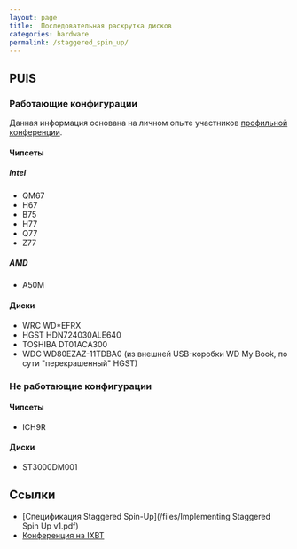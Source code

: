 ```yaml
---
layout: page
title:  Последовательная раскрутка дисков
categories: hardware
permalink: /staggered_spin_up/
---
```


## PUIS
### Работающие конфигурации
Данная информация основана на личном опыте участников
[профильной конференции](http://forum.ixbt.com/topic.cgi?id=11:44797).
#### Чипсеты
##### Intel
* QM67
* H67
* B75
* H77
* Q77
* Z77

##### AMD
* A50M

#### Диски
* WRC WD*EFRX
* HGST HDN724030ALE640
* TOSHIBA DT01ACA300
* WDC WD80EZAZ-11TDBA0 (из внешней USB-коробки WD My Book, по сути "перекрашенный" HGST)

### Не работающие конфигурации
#### Чипсеты
* ICH9R

#### Диски
* ST3000DM001

## Ссылки
* [Спецификация Staggered Spin-Up](/files/Implementing Staggered Spin Up v1.pdf)
* [Конференция на IXBT](http://forum.ixbt.com/topic.cgi?id=11:44797)

